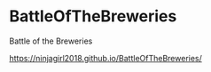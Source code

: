 # BattleOfTheBreweries
Battle of the Breweries



https://ninjagirl2018.github.io/BattleOfTheBreweries/
